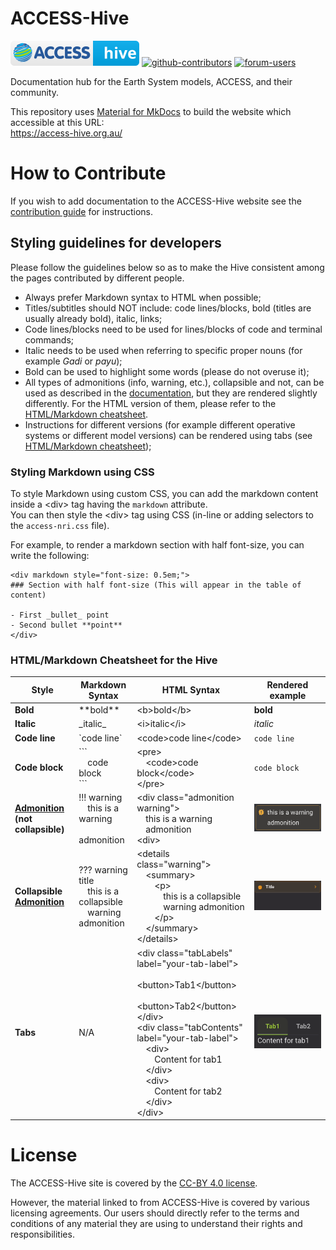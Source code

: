 # ACCESS-Hive
[![ACCESS-Hive Badge](docs/assets/badge.svg)][website]
[![github-contributors](https://img.shields.io/github/contributors/ACCESS-Hive/access-hive.github.io?color=blue&style=plastic)][github-repo]
[![forum-users](https://img.shields.io/discourse/users?color=blue&label=forum&server=https%3A%2F%2Fforum.access-hive.org.au&style=plastic)][forum]

Documentation hub for the Earth System models, ACCESS, and their community.

This repository uses [Material for MkDocs](https://squidfunk.github.io/mkdocs-material/) to build the website which accessible at this URL:<br>
https://access-hive.org.au/

# How to Contribute
If you wish to add documentation to the ACCESS-Hive website see the [contribution guide](https://access-hive.org.au/about/contribute/) for instructions.

## Styling guidelines for developers
Please follow the guidelines below so as to make the Hive consistent among the pages contributed by different people. 

- Always prefer Markdown syntax to HTML when possible;
- Titles/subtitles should NOT include: code lines/blocks, bold (titles are usually already bold), italic, links;
- Code lines/blocks need to be used for lines/blocks of code and terminal commands;
- Italic needs to be used when referring to specific proper nouns (for example *Gadi* or *payu*);
- Bold can be used to highlight some words (please do not overuse it);
- All types of admonitions (info, warning, etc.), collapsible and not, can be used as described in the [documentation](https://squidfunk.github.io/mkdocs-material/reference/admonitions/), but they are rendered slightly differently. For the HTML version of them, please refer to the [HTML/Markdown cheatsheet](#HTML/markdown-cheatsheet).
- Instructions for different versions (for example different operative systems or different model versions) can be rendered using tabs (see [HTML/Markdown cheatsheet](#HTML/markdown-cheatsheet));

### Styling Markdown using CSS
To style Markdown using custom CSS, you can add the markdown content inside a \<div> tag having the `markdown` attribute.<br>You can then style the \<div> tag using CSS (in-line or adding selectors to the `access-nri.css` file).

For example, to render a markdown section with half font-size, you can write the following:
```
<div markdown style="font-size: 0.5em;">
### Section with half font-size (This will appear in the table of content)

- First _bullet_ point
- Second bullet **point**
</div>
```

### HTML/Markdown Cheatsheet for the Hive
|Style|Markdown Syntax|HTML Syntax|Rendered example|
|---|---|---|---|
|**Bold**|\*\*bold**|\<b>bold\</b>|**bold**|
|**Italic**|\_italic_|\<i>italic\</i>|*italic*|
|**Code line**|\`code line`|\<code>code line\</code>|`code line`|
|**Code block**|\```<br>&emsp;code block<br>```|\<pre><br>&emsp;\<code>code block\</code><br>\</pre>|<pre><code>code block</code></pre>|
|**[Admonition](https://squidfunk.github.io/mkdocs-material/reference/admonitions/#usage) (not collapsible)**|!!! warning<br>&emsp;this is a warning<br>&emsp;admonition|\<div class="admonition warning"><br>&emsp;this is a warning<br>&emsp;admonition<br>\<div>|![warning admonition](docs/assets/assets_for_readme/warning_admonition.png)|
|**Collapsible [Admonition](https://squidfunk.github.io/mkdocs-material/reference/admonitions/#usage)**|??? warning title<br>&emsp;this is a collapsible<br>&emsp;warning admonition|\<details class="warning"><br>&emsp;\<summary><br>&emsp;&emsp;\<p><br>&emsp;&emsp;&emsp;this is a collapsible<br>&emsp;&emsp;&emsp;warning admonition<br>&emsp;&emsp;\</p><br>&emsp;\</summary><br>\</details>|![collapsible warning admonition](docs/assets/assets_for_readme/collapsible_warning_admonition.gif)|
|**Tabs**|N/A|\<div class="tabLabels" label="your-tab-label"><br>&emsp;\<button>Tab1\</button><br>&emsp;\<button>Tab2\</button><br>\</div><br>\<div class="tabContents" label="your-tab-label"><br>&emsp;\<div><br>&emsp;&emsp;Content for tab1<br>&emsp;\</div><br>&emsp;\<div><br>&emsp;&emsp;Content for tab2<br>&emsp;\</div><br>\</div>|![tabs](docs/assets/assets_for_readme/tabs.gif)|


# License
The ACCESS-Hive site is covered by the [CC-BY 4.0 license](https://creativecommons.org/licenses/by/4.0/legalcode).

However, the material linked to from ACCESS-Hive is covered by various licensing agreements. Our users should directly refer to the terms and conditions of any material they are using to understand their rights and responsibilities.

[website]: https://access-hive.org.au
[github-repo]: https://github.com/ACCESS-Hive/access-hive.github.io.git
[forum]: https://forum.access-hive.org.au